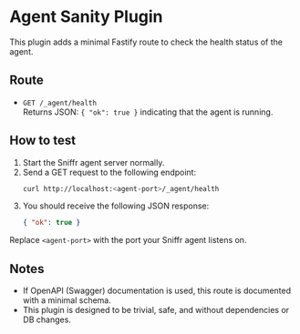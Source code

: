 # Agent Sanity Plugin

This plugin adds a minimal Fastify route to check the health status of the agent.

## Route

- `GET /_agent/health`  
  Returns JSON: `{ "ok": true }` indicating that the agent is running.

## How to test

1. Start the Sniffr agent server normally.
2. Send a GET request to the following endpoint:
   ```bash
   curl http://localhost:<agent-port>/_agent/health
   ```
3. You should receive the following JSON response:
   ```json
   { "ok": true }
   ```

Replace `<agent-port>` with the port your Sniffr agent listens on.

## Notes

- If OpenAPI (Swagger) documentation is used, this route is documented with a minimal schema.
- This plugin is designed to be trivial, safe, and without dependencies or DB changes.
